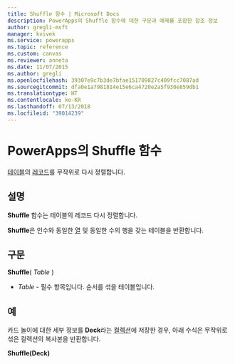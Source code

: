 ```yaml
---
title: Shuffle 함수 | Microsoft Docs
description: PowerApps의 Shuffle 함수에 대한 구문과 예제를 포함한 참조 정보
author: gregli-msft
manager: kvivek
ms.service: powerapps
ms.topic: reference
ms.custom: canvas
ms.reviewer: anneta
ms.date: 11/07/2015
ms.author: gregli
ms.openlocfilehash: 39307e9c7b3de7bfae151709827c409fcc7087ad
ms.sourcegitcommit: dfa0e1a7981814e15e6ca4720e2a5f930e859db1
ms.translationtype: HT
ms.contentlocale: ko-KR
ms.lasthandoff: 07/13/2018
ms.locfileid: "39014239"
---
```

# <a name="shuffle-function-in-powerapps"></a>PowerApps의 Shuffle 함수
[테이블](../working-with-tables.md)의 [레코드](../working-with-tables.md#records)를 무작위로 다시 정렬합니다.

## <a name="description"></a>설명
**Shuffle** 함수는 테이블의 레코드 다시 정렬합니다.

**Shuffle**은 인수와 동일한 [열](../working-with-tables.md#columns) 및 동일한 수의 행을 갖는 테이블을 반환합니다.

## <a name="syntax"></a>구문
**Shuffle**( *Table* )

* *Table* - 필수 항목입니다.  순서를 섞을 테이블입니다.

## <a name="example"></a>예
카드 놀이에 대한 세부 정보를 **Deck**라는 [컬렉션](../working-with-data-sources.md#collections)에 저장한 경우, 아래 수식은 무작위로 섞은 컬렉션의 복사본을 반환합니다.

**Shuffle(Deck)**

